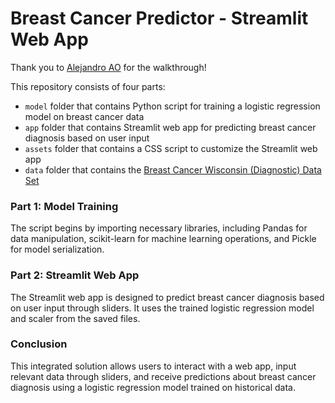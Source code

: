 # Breast Cancer Predictor - Streamlit Web App

Thank you to [Alejandro AO](https://github.com/alejandro-ao) for the walkthrough!

This repository consists of four parts: 
- `model` folder that contains Python script for training a logistic regression model on breast cancer data
- `app` folder that contains Streamlit web app for predicting breast cancer diagnosis based on user input
- `assets` folder that contains a CSS script to customize the Streamlit web app
- `data` folder that contains the [Breast Cancer Wisconsin (Diagnostic) Data Set](https://www.kaggle.com/datasets/uciml/breast-cancer-wisconsin-data)

### Part 1: Model Training

The script begins by importing necessary libraries, including Pandas for data manipulation, scikit-learn for machine learning operations, and Pickle for model serialization.

### Part 2: Streamlit Web App

The Streamlit web app is designed to predict breast cancer diagnosis based on user input through sliders. It uses the trained logistic regression model and scaler from the saved files.

### Conclusion
This integrated solution allows users to interact with a web app, input relevant data through sliders, and receive predictions about breast cancer diagnosis using a logistic regression model trained on historical data.
